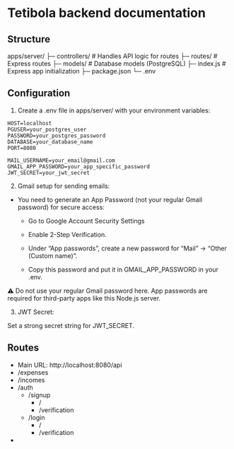 # Tetibola backend documentation

## Structure

apps/server/
├─ controllers/ # Handles API logic for routes
├─ routes/ # Express routes
├─ models/ # Database models (PostgreSQL)
├─ index.js # Express app initialization
├─ package.json
└─ .env

## Configuration

1. Create a .env file in apps/server/ with your environment variables:

```.env
HOST=localhost
PGUSER=your_postgres_user
PASSWORD=your_postgres_password
DATABASE=your_database_name
PORT=8080

MAIL_USERNAME=your_email@gmail.com
GMAIL_APP_PASSWORD=your_app_specific_password
JWT_SECRET=your_jwt_secret
```

2. Gmail setup for sending emails:

- You need to generate an App Password (not your regular Gmail password) for secure access:

    - Go to Google Account Security Settings

    - Enable 2-Step Verification.

    - Under “App passwords”, create a new password for “Mail” → “Other (Custom name)”.

    - Copy this password and put it in GMAIL_APP_PASSWORD in your .env.

⚠️ Do not use your regular Gmail password here. App passwords are required for third-party apps like this Node.js
server.

3. JWT Secret:

Set a strong secret string for JWT_SECRET.

## Routes

- Main URL: http://localhost:8080/api
- /expenses
- /incomes
- /auth
    - /signup
        - /
        - /verification
    - /login
        - /
        - /verification
- 